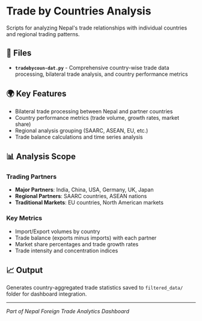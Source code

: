 # Trade by Countries Analysis

Scripts for analyzing Nepal's trade relationships with individual countries and regional trading patterns.

## 📁 Files

- **`tradebycoun-dat.py`** - Comprehensive country-wise trade data processing, bilateral trade analysis, and country performance metrics

## 🌍 Key Features

- Bilateral trade processing between Nepal and partner countries
- Country performance metrics (trade volume, growth rates, market share)
- Regional analysis grouping (SAARC, ASEAN, EU, etc.)
- Trade balance calculations and time series analysis

## 📊 Analysis Scope

### Trading Partners
- **Major Partners**: India, China, USA, Germany, UK, Japan
- **Regional Partners**: SAARC countries, ASEAN nations
- **Traditional Markets**: EU countries, North American markets

### Key Metrics
- Import/Export volumes by country
- Trade balance (exports minus imports) with each partner
- Market share percentages and trade growth rates
- Trade intensity and concentration indices

## 📈 Output

Generates country-aggregated trade statistics saved to `filtered_data/` folder for dashboard integration.

---
*Part of Nepal Foreign Trade Analytics Dashboard*
